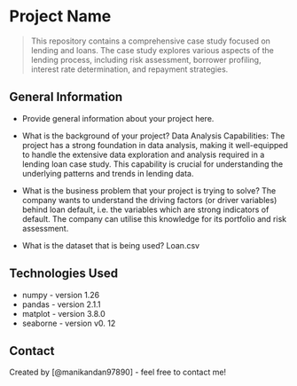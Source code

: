 # Project Name
> This repository contains a comprehensive case study focused on lending and loans. The case study explores various aspects of the lending process, including risk assessment, borrower profiling, interest rate determination, and repayment strategies.


## General Information
- Provide general information about your project here.

- What is the background of your project?
  Data Analysis Capabilities: The project has a strong foundation in data analysis, making it well-equipped to handle the extensive data exploration and analysis required in a lending loan case study. This capability is crucial for understanding the underlying patterns and trends in lending data. 
  
- What is the business problem that your project is trying to solve?
  The company wants to understand the driving factors (or driver variables) behind loan default, i.e. the variables which are strong indicators of default.  The company can utilise this knowledge for its portfolio and risk assessment. 

- What is the dataset that is being used?
  Loan.csv



## Technologies Used
- numpy - version 1.26
- pandas - version 2.1.1
- matplot - version 3.8.0
- seaborne - version v0. 12



## Contact
Created by [@manikandan97890] - feel free to contact me!


<!-- Optional -->
<!-- ## License -->
<!-- This project is open source and available under the [... License](). -->

<!-- You don't have to include all sections - just the one's relevant to your project -->